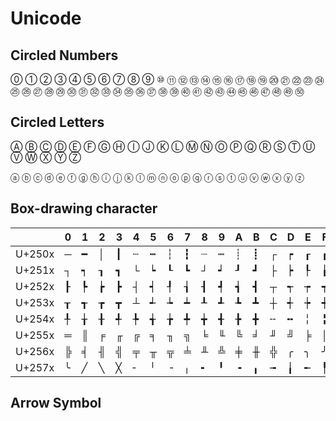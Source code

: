 # Unicode

## Circled Numbers

⓪ ① ② ③ ④ ⑤ ⑥ ⑦ ⑧ ⑨ ⑩ ⑪ ⑫ ⑬ ⑭ ⑮ ⑯ ⑰ ⑱ ⑲ ⑳ ㉑ ㉒ ㉓ ㉔ ㉕ ㉖ ㉗ ㉘ ㉙ ㉚ ㉛ ㉜ ㉝ ㉞ ㉟ ㊱ ㊲ ㊳ ㊴ ㊵ ㊶ ㊷ ㊸ ㊹ ㊺ ㊻ ㊼ ㊽ ㊾ ㊿

## Circled Letters

Ⓐ Ⓑ Ⓒ Ⓓ Ⓔ Ⓕ Ⓖ Ⓗ Ⓘ Ⓙ Ⓚ Ⓛ Ⓜ Ⓝ Ⓞ Ⓟ Ⓠ Ⓡ Ⓢ Ⓣ Ⓤ Ⓥ Ⓦ Ⓧ Ⓨ Ⓩ

ⓐ ⓑ ⓒ ⓓ ⓔ ⓕ ⓖ ⓗ ⓘ ⓙ ⓚ ⓛ ⓜ ⓝ ⓞ ⓟ ⓠ ⓡ ⓢ ⓣ ⓤ ⓥ ⓦ ⓧ ⓨ ⓩ

## Box-drawing character

|        | 0   | 1   | 2   | 3   | 4   | 5   | 6   | 7   | 8   | 9   | A   | B   | C   | D   | E   | F   |
| ------ | --- | --- | --- | --- | --- | --- | --- | --- | --- | --- | --- | --- | --- | --- | --- | --- |
| U+250x | ─   | ━   | │   | ┃   | ┄   | ┅   | ┆   | ┇   | ┈   | ┉   | ┊   | ┋   | ┌   | ┍   | ┎   | ┏   |
| U+251x | ┐   | ┑   | ┒   | ┓   | └   | ┕   | ┖   | ┗   | ┘   | ┙   | ┚   | ┛   | ├   | ┝   | ┞   | ┟   |
| U+252x | ┠   | ┡   | ┢   | ┣   | ┤   | ┥   | ┦   | ┧   | ┨   | ┩   | ┪   | ┫   | ┬   | ┭   | ┮   | ┯   |
| U+253x | ┰   | ┱   | ┲   | ┳   | ┴   | ┵   | ┶   | ┷   | ┸   | ┹   | ┺   | ┻   | ┼   | ┽   | ┾   | ┿   |
| U+254x | ╀   | ╁   | ╂   | ╃   | ╄   | ╅   | ╆   | ╇   | ╈   | ╉   | ╊   | ╋   | ╌   | ╍   | ╎   | ╏   |
| U+255x | ═   | ║   | ╒   | ╓   | ╔   | ╕   | ╖   | ╗   | ╘   | ╙   | ╚   | ╛   | ╜   | ╝   | ╞   | ╟   |
| U+256x | ╠   | ╡   | ╢   | ╣   | ╤   | ╥   | ╦   | ╧   | ╨   | ╩   | ╪   | ╫   | ╬   | ╭   | ╮   | ╯   |
| U+257x | ╰   | ╱   | ╲   | ╳   | ╴   | ╵   | ╶   | ╷   | ╸   | ╹   | ╺   | ╻   | ╼   | ╽   | ╾   | ╿   |

## Arrow Symbol

